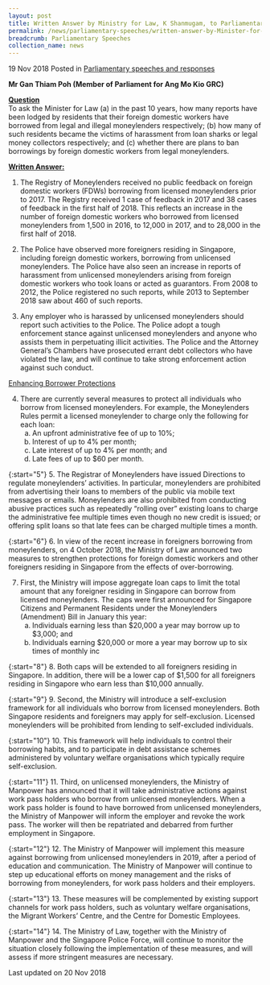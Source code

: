 ```yaml
---
layout: post
title: Written Answer by Ministry for Law, K Shanmugam, to Parliamentary Questions on Moneylending
permalink: /news/parliamentary-speeches/written-answer-by-Minister-for-Law-KShanmugam-to-Parliamentary-questions-on-moneylending
breadcrumb: Parliamentary Speeches
collection_name: news
---
```


19 Nov 2018 Posted in [Parliamentary speeches and responses](/news/parliamentary-speeches)

**Mr Gan Thiam Poh (Member of Parliament for Ang Mo Kio GRC)**

**<u>Question</u>**  
To ask the Minister for Law (a) in the past 10 years, how many reports have been lodged by residents that their foreign domestic workers have borrowed from legal and illegal moneylenders respectively; (b) how many of such residents became the victims of harassment from loan sharks or legal money collectors respectively; and (c) whether there are plans to ban borrowings by foreign domestic workers from legal moneylenders.


**<u>Written Answer:</u>**

1. The Registry of Moneylenders received no public feedback on foreign domestic workers (FDWs) borrowing from licensed moneylenders prior to 2017. The Registry received 1 case of feedback in 2017 and 38 cases of feedback in the first half of 2018. This reflects an increase in the number of foreign domestic workers who borrowed from licensed moneylenders from 1,500 in 2016, to 12,000 in 2017, and to 28,000 in the first half of 2018.
 
2. The Police have observed more foreigners residing in Singapore, including foreign domestic workers, borrowing from unlicensed moneylenders. The Police have also seen an increase in reports of harassment from unlicensed moneylenders arising from foreign domestic workers who took loans or acted as guarantors. From 2008 to 2012, the Police registered no such reports, while 2013 to September 2018 saw about 460 of such reports.
 
3. Any employer who is harassed by unlicensed moneylenders should report such activities to the Police.  The Police adopt a tough enforcement stance against unlicensed moneylenders and anyone who assists them in perpetuating illicit activities. The Police and the Attorney General’s Chambers have prosecuted errant debt collectors who have violated the law, and will continue to take strong enforcement action against such conduct.

<u>Enhancing Borrower Protections</u>


<ol start="4">
<li>There are currently several measures to protect all individuals who borrow from licensed moneylenders. For example, the Moneylenders Rules permit a licensed moneylender to charge only the following for each loan:

<ol style="list-style-type: lower-alpha">
<li>An upfront administrative fee of up to 10%; </li>
<li>Interest of up to 4% per month; </li>
<li>Late interest of up to 4% per month; and </li>
<li>Late fees of up to $60 per month. </li>
</ol>
</li>
</ol>

{:start="5"}
5. The Registrar of Moneylenders have issued Directions to regulate moneylenders’ activities. In particular, moneylenders are prohibited from advertising their loans to members of the public via mobile text messages or emails. Moneylenders are also prohibited from conducting abusive practices such as repeatedly “rolling over” existing loans to charge the administrative fee multiple times even though no new credit is issued; or offering split loans so that late fees can be charged multiple times a month.

{:start="6"}
6. In view of the recent increase in foreigners borrowing from moneylenders, on 4 October 2018, the Ministry of Law announced two measures to strengthen protections for foreign domestic workers and other foreigners residing in Singapore from the effects of over-borrowing.

<ol start="7">
<li>First, the Ministry will impose aggregate loan caps to limit the total amount that any foreigner residing in Singapore can borrow from licensed moneylenders. The caps were first announced for Singapore Citizens and Permanent Residents under the Moneylenders (Amendment) Bill in January this year:
<ol style="list-style-type: lower-alpha">
<li>Individuals earning less than $20,000 a year may borrow up to $3,000; and </li>
 
<li>Individuals earning $20,000 or more a year may borrow up to six times of monthly inc </li>
</ol>

</li>
</ol>

{:start="8"}
8. Both caps will be extended to all foreigners residing in Singapore. In addition, there will be a lower cap of $1,500 for all foreigners residing in Singapore who earn less than $10,000 annually.
 
{:start="9"} 
9. Second, the Ministry will introduce a self-exclusion framework for all individuals who borrow from licensed moneylenders. Both Singapore residents and foreigners may apply for self-exclusion. Licensed moneylenders will be prohibited from lending to self-excluded individuals.
 
{:start="10"} 
10. This framework will help individuals to control their borrowing habits, and to participate in debt assistance schemes administered by voluntary welfare organisations which typically require self-exclusion.

{:start="11"}
11. Third, on unlicensed moneylenders, the Ministry of Manpower has announced that it will take administrative actions against work pass holders who borrow from unlicensed moneylenders. When a work pass holder is found to have borrowed from unlicensed moneylenders, the Ministry of Manpower will inform the employer and revoke the work pass. The worker will then be repatriated and debarred from further employment in Singapore.

{:start="12"}
12. The Ministry of Manpower will implement this measure against borrowing from unlicensed moneylenders in 2019, after a period of education and communication. The Ministry of Manpower will continue to step up educational efforts on money management and the risks of borrowing from moneylenders, for work pass holders and their employers.

{:start="13"}
13. These measures will be complemented by existing support channels for work pass holders, such as voluntary welfare organisations, the Migrant Workers’ Centre, and the Centre for Domestic Employees.

{:start="14"}
14. The Ministry of Law, together with the Ministry of Manpower and the Singapore Police Force, will continue to monitor the situation closely following the implementation of these measures, and will assess if more stringent measures are necessary.


<p class="right-side-updated">Last updated on 20 Nov 2018</p> 
